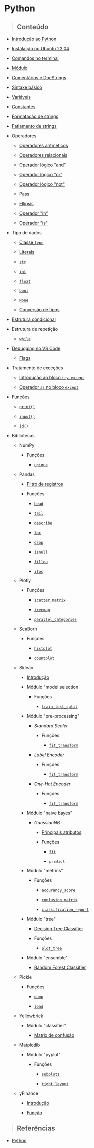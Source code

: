 # Python

> ## **Conteúdo**

- [Introdução ao Python](/python/introduction.md)

- [Instalação no Ubuntu 22.04](/python/instalation-ubuntu.md)

- [Comandos no terminal](/python/commands.md)

- [Módulo](/python/core/module.md)

- [Comentários e DocStrings](/python/core/comments-and-docstrings.md)

- [Sintaxe básico](/python/sintaxe-basica.md)

- [Variáveis](/python/core/variables.md)

- [Constantes](/python/core/constants.md)

- [Formatação de strings](/python/core/strings-formatting.md)

- [Fatiamento de strings](/python/core/string-slicing.md)

- Operadores

  - [Operadores aritméticos](/python/core/operators/arithmetics-operators.md)

  - [Operadores relacionais](/python/core/operators/relational-operators.md)

  - [Operador lógico "and"](/python/core/operators/and-operator.md)

  - [Operador lógico "or"](/python/core/operators/or-operator.md)

  - [Operador lógico "not"](/python/core/operators/not-operator.md)

  - [Pass](/python/core/operators/pass-operator.md)

  - [Ellipsis](/python/core/operators/ellipsis-operator.md)

  - [Operador "in"](/python/core/operators/in-operator.md)

  - [Operador "is"](/python/core/operators/is-operador.md)

- Tipo de dados

  - [Classe `type`](/python/core/data-types/class-type.md)

  - [Literais](/python/core/data-types/literals.md)

  - [`str`](/python/core/data-types/str-type.md)

  - [`int`](/python/core/data-types/int-type.md)

  - [`float`](/python/core/data-types/float-type.md)

  - [`bool`](/python/core/data-types/bool-type.md)

  - [`None`](/python/core/data-types/none-type.md)

  - [Conversão de tipos](/python/core/data-types/typecasting.md)

- [Estrutura condicional](/python/core/conditional-structure.md)

- Estrutura de repetição

  - [`while`](/python/core/while-structure.md)

- [Debugging no VS Code](/python/debugging-vscode.md)

  - [Flags](/python/flags.md)

- Tratamento de exceções

  - [Introdução ao bloco `try-except`](/python/core/exception-handling/try-except-introduction.md)

  - [Operador `as` no bloco `except`](/python/core/exception-handling/as-operator-in-except.md)

- Funções

  - [`print()`](/python/core/functions/print-function.md)

  - [`input()`](/python/core/functions/input-function.md)

  - [`id()`](/python/core/functions/id-function.md)

- Bibliotecas

  - NumPy

    - Funções

      - [`unique`](/python/library/numpy/functions/unique.md)

  - Pandas

    - [Filtro de registros](/python/library/pandas/registry_filter.md)

    - Funções

      - [`head`](/python/library/pandas/functions/head.md)

      - [`tail`](/python/library/pandas/functions/tail.md)

      - [`describe`](/python/library/pandas/functions/describe.md)

      - [`loc`](/python/library/pandas/functions/loc.md)

      - [`drop`](/python/library/pandas/functions/drop.md)

      - [`isnull`](/python/library/pandas/functions/isnull.md)

      - [`fillna`](/python/library/pandas/functions/fillna.md)

      - [`iloc`](/python/library/pandas/functions/iloc.md)

  - Plotly

    - Funções

      - [`scatter_matrix`](/python/library/plotly/functions/scatter_matrix.md)

      - [`treemap`](/python/library/plotly/functions/treemap.md)

      - [`parallel_categories`](/python/library/plotly/functions/parallel_categories.md)

  - SeaBorn

    - Funções

      - [`histplot`](/python/library/seaborn/functions/histplot.md)

      - [`countplot`](/python/library/seaborn/functions/countplot.md)

  - Sklean

    - [Introdução](/python/library/sklearn/introduction.md)

    - Módulo "model selection

      - Funções

        - [`train_test_split`](/python/library/sklearn/model-selection/functions/train-test-split.md)

    - Módulo "pre-processing"

      - _Standard Scaler_

        - Funções

          - [`fit_transform`](/python/library/sklearn/standard-scaler/functions/fit_transform.md)

      - _Label Encoder_

        - Funções

          - [`fit_transform`](/python/library/sklearn/label-enconder/functions/fit_transform.md)

      - _One-Hot Encoder_

        - Funções

          - [`fit_transform`](/python/library/sklearn/one-hot-encoder/functions/fit_transform.md)

    - Módulo "naive bayes"

      - _GaussianNB_

        - [Principais atributos](/python/library/sklearn/gaussian-nb/main-attributes.md)

        - Funções

          - [`fit`](/python/library/sklearn/gaussian-nb/functions/fit.md)

          - [`predict`](/python/library/sklearn/gaussian-nb/functions/predict.md)

    - Módulo "metrics"

      - Funções

        - [`accurancy_score`](/python/library/sklearn/metrics/functions/accurancy-score.md)

        - [`confusion_matrix`](/python/library/sklearn/metrics/functions/confusion_matrix.md)

        - [`classification_report`](/python/library/sklearn/metrics/functions/classification_report.md)

    - Módulo "tree"

      - [Decision Tree Classifier](/python/library/sklearn/tree/decision-tree-classifier.md)

      - Funções

        - [`plot_tree`](/python/library/sklearn/tree/functions/plot_tree.md)

    - Módulo "ensemble"

      - [Random Forest Classifier](/python/library/sklearn/ensemble/random-forest-classifier.md)

  - Pickle

    - Funções

      - [`dump`](/python/library/pickle/functions/dump.md)

      - [`load`](/python/library/pickle/functions/load.md)

  - Yellowbrick

    - Módulo "classifier"

      - [Matrix de confusão](/python/library/yellowbrick/classifier/confusion-matrix.md)

  - Matplotlib

    - Módulo "pyplot"

      - Funções

        - [`subplots`](/python/library/matplotlib/pyplot/functions/subplots.md)

        - [`tight_layout`](/python/library/matplotlib/pyplot/functions/tight_layout.md)

  - yFinance

    - [Introdução](/python/library/yfinance/introduction.md)

    - [Função](/python/library/yfinance/functions/history.md)

> ## **Referências**

- [Python](/python/references.md)
